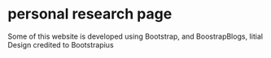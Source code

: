 # personal research page


Some of this website is developed using Bootstrap, and BoostrapBlogs, Iitial Design credited to Bootstrapius
